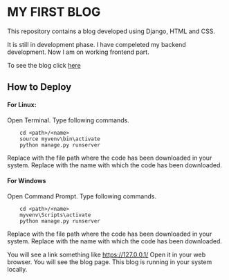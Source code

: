 # MY FIRST BLOG

This repository contains a blog developed using Django, HTML and CSS.

It is still in development phase. I have compeleted my backend development.  Now I am on working frontend part.

To see the blog click [here](http://shivamyadav.pythonanywhere.com/)

## How to Deploy
 
#### For Linux:

Open Terminal.
Type following commands.
        ```
        ```
        
        cd <path>/<name>
        source myvenv\bin\activate
        python manage.py runserver 
        
Replace <path> with the file path where the code has been downloaded in your system.
Replace <name> with the name with which the code has been downloaded.
 
#### For Windows

Open Command Prompt.
Type following commands.
        ```
        ```
        
        cd <path>/<name>
        myvenv\Scripts\activate
        python manage.py runserver 
        
Replace <path> with the file path where the code has been downloaded in your system.
Replace <name> with the name with which the code has been downloaded.
 
You will see a link something like https://127.0.0.1/
Open it in your web browser. You will see the blog page. This blog is running in your system locally. 

       
